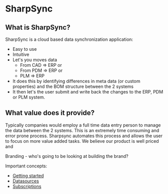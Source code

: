 # SharpSync
 
## What is SharpSync?

SharpSync is a cloud based data synchronization application:
* Easy to use
* Intuitive
* Let's you moves data
  * From CAD => ERP or
  * From PDM => ERP or
  * PLM => ERP
* It does this by identifying differences in meta data (or custom properties) and the BOM structure between the 2 systems
* It then let's the user submit and write back the changes to the ERP, PDM or PLM system.

##  What value does it provide?

Typically companies would employ a full time data entry person to manage the data between the 2 systems. This is an extremely time consuming and error prone process. Sharpsync automates this process and allows the user to focus on more value added tasks. We believe our product is well priced and 
 
Branding - who's going to be looking at building the brand?

Important concepts:

* [Getting started](getting_started.md)
* [Datasources](datasources/markdown/datasources.md)
* [Subscriptions](subscriptions.md)
